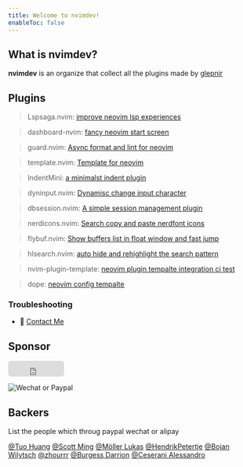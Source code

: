 ```yaml
---
title: Welcome to nvimdev!
enableToc: false
---
```


## What is nvimdev?

**nvimdev** is an organize that collect all the plugins made by [glepnir](https://github.com/glepnir)

## Plugins
> Lspsaga.nvim: [improve neovim lsp experiences](lspsaga/)

> dashboard-nvim: [fancy neovim start screen](dashboard/)

> guard.nvim: [Async format and lint for neovim](guard/)

> template.nvim: [Template for neovim](template/)

> IndentMini: [a minimalst indent plugin](indentmini/)

> dyninput.nvim: [Dynamisc change input character](dyninput/)

> dbsession.nvim: [A simple session management plugin](dbsession/)

> nerdicons.nvim: [Search copy and paste nerdfont icons](nerdicons/)

> flybuf.nvim: [Show buffers list in float window and fast jump](flybuf/)

> hlsearch.nvim: [auto hide and rehighlight the search pattern](hlsearch/)

> nvim-plugin-template: [neovim plugin tempalte integration ci test](nvim-plugin-template/)

> dope: [neovim config tempalte](dope/)



### Troubleshooting
- 👀 <a href="mailto:glepnir.neovim.pro">Contact Me</a>

## Sponsor

<iframe src="https://github.com/sponsors/glepnir/button" title="Sponsor glepnir" height="32" width="114" style="border: 0; border-radius: 6px;"></iframe>

![Wechat or Paypal](/donate.png)

## Backers

List the people which throug paypal wechat or alipay

[@Tuo Huang](https://github.com/youngtuotuo)
[@Scott Ming](https://github.com/scottming)
[@Möller Lukas](https://github.com/lmllrjr)
[@HendrikPetertje](https://github.com/HendrikPetertje)
[@Bojan Wilytsch](https://github.com/bwilytsch)
[@zhourrr](https://github.com/zhourrr)
[@Burgess Darrion](https://github.com/ca-mantis-shrimp)
[@Ceserani Alessandro](https://github.com/al-ce)
